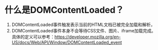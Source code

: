 # 什么是DOMContentLoaded？

1. DOMContentLoaded事件触发表示当前的HTML文档已被完全加载和解析，
2. DOMContentLoaded事件本身不会等待CSS文件、图片、iframe加载完成。具体的定义可以参考：https://developer.mozilla.org/en-US/docs/Web/API/Window/DOMContentLoaded_event
